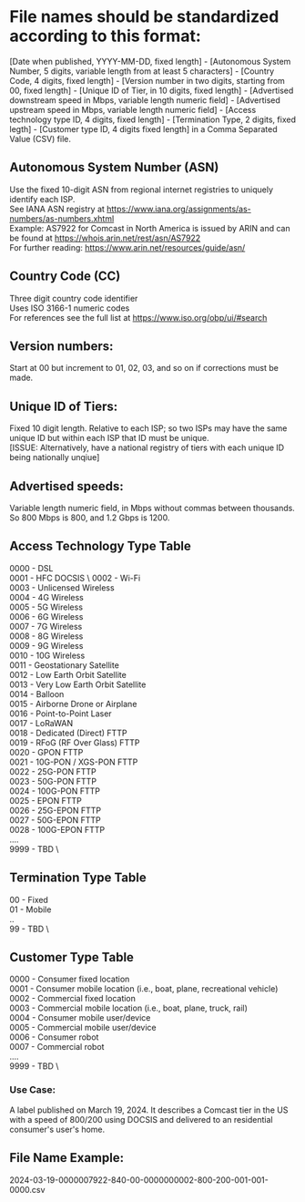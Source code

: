 # File names should be standardized according to this format:

[Date when published, YYYY-MM-DD, fixed length] - [Autonomous System Number, 5 digits, variable length from at least 5 characters] - 
[Country Code, 4 digits, fixed length] - [Version number in two digits, starting from 00, fixed length] - [Unique ID of Tier, in 10 digits, fixed length] - 
[Advertised downstream speed in Mbps, variable length numeric field] - [Advertised upstream speed in Mbps, variable length numeric field] - 
[Access technology type ID, 4 digits, fixed length] - [Termination Type, 2 digits, fixed legth] - [Customer type ID, 4 digits fixed length] in a 
Comma Separated Value (CSV) file.

## Autonomous System Number (ASN)
Use the fixed 10-digit ASN from regional internet registries to uniquely identify each ISP. \
See IANA ASN registry at https://www.iana.org/assignments/as-numbers/as-numbers.xhtml \
Example: AS7922 for Comcast in North America is issued by ARIN and can be found at https://whois.arin.net/rest/asn/AS7922 \
For further reading: https://www.arin.net/resources/guide/asn/

## Country Code (CC)
Three digit country code identifier \
Uses ISO 3166-1 numeric codes \
For references see the full list at https://www.iso.org/obp/ui/#search

## Version numbers: 
Start at 00 but increment to 01, 02, 03, and so on if corrections must be made. 

## Unique ID of Tiers: 
Fixed 10 digit length. Relative to each ISP; so two ISPs may have the same unique ID but within each ISP that ID must be unique. \
[ISSUE: Alternatively, have a national registry of tiers with each unique ID being nationally unqiue]

## Advertised speeds: 
Variable length numeric field, in Mbps without commas between thousands. So 800 Mbps is 800, and 1.2 Gbps is 1200. 

## Access Technology Type Table
0000 - DSL \
0001 - HFC DOCSIS \ 
0002 - Wi-Fi \
0003 - Unlicensed Wireless \
0004 - 4G Wireless \
0005 - 5G Wireless \
0006 - 6G Wireless \
0007 - 7G Wireless \
0008 - 8G Wireless \
0009 - 9G Wireless \
0010 - 10G Wireless \
0011 - Geostationary Satellite \
0012 - Low Earth Orbit Satellite \
0013 - Very Low Earth Orbit Satellite \
0014 - Balloon \
0015 - Airborne Drone or Airplane \
0016 - Point-to-Point Laser \
0017 - LoRaWAN  \
0018 - Dedicated (Direct) FTTP \
0019 - RFoG (RF Over Glass) FTTP \
0020 - GPON FTTP \
0021 - 10G-PON / XGS-PON FTTP \
0022 - 25G-PON FTTP \
0023 - 50G-PON FTTP \
0024 - 100G-PON FTTP \
0025 - EPON FTTP \
0026 - 25G-EPON FTTP \
0027 - 50G-EPON FTTP \
0028 - 100G-EPON FTTP \
.... \
9999 - TBD \

## Termination Type Table
00 - Fixed \
01 - Mobile \
.. \
99 - TBD \

## Customer Type Table
0000 - Consumer fixed location \
0001 - Consumer mobile location (i.e., boat, plane, recreational vehicle) \
0002 - Commercial fixed location \
0003 - Commercial mobile location (i.e., boat, plane, truck, rail) \
0004 - Consumer mobile user/device  \
0005 - Commercial mobile user/device \
0006 - Consumer robot \
0007 - Commercial robot \
.... \
9999 - TBD \

### Use Case:
A label published on March 19, 2024. It describes a Comcast tier in the US with a speed of 800/200 using DOCSIS and delivered to an residential consumer's user's home. 

## File Name Example: 
2024-03-19-0000007922-840-00-0000000002-800-200-001-001-0000.csv

